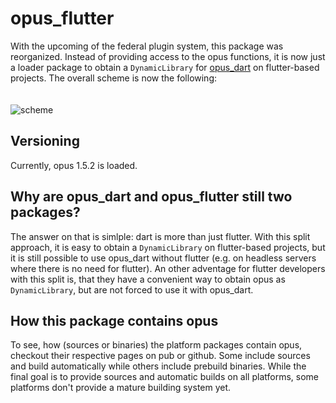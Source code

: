 # opus_flutter
With the upcoming of the federal plugin system, this package was reorganized.
Instead of providing access to the opus functions, it is now just a loader package to obtain a `DynamicLibrary` for [opus_dart](https://pub.dev/packages/opus_dart) on flutter-based projects.
The overall scheme is now the following:
\
\
\
![scheme](./doc/scheme.svg)

## Versioning
Currently, opus 1.5.2 is loaded.

## Why are opus_dart and opus_flutter still two packages?
The answer on that is simlple: dart is more than just flutter. With this split approach, it is easy to obtain a `DynamicLibrary` on flutter-based projects, but it is still possible to use opus_dart without flutter (e.g. on headless servers where there is no need for flutter). An other adventage for flutter developers with this split is, that they have a convenient way to obtain opus as `DynamicLibrary`, but are not forced to use it with opus_dart.

## How this package contains opus
To see, how (sources or binaries) the platform packages contain opus, checkout their respective pages on pub or github. Some include sources and build automatically while others include prebuild binaries. While the final goal is to provide sources and automatic builds on all platforms, some platforms don't provide a mature building system yet.